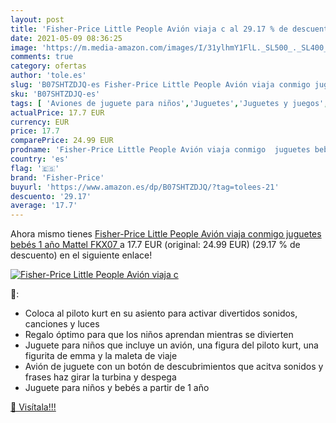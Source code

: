 ```yaml
---
layout: post
title: 'Fisher-Price Little People Avión viaja c al 29.17 % de descuento'
date: 2021-05-09 08:36:25
image: 'https://m.media-amazon.com/images/I/31ylhmY1FlL._SL500_._SL400_.jpg'
comments: true
category: ofertas
author: 'tole.es'
slug: 'B07SHTZDJQ-es Fisher-Price Little People Avión viaja conmigo juguetes...'
sku: 'B07SHTZDJQ-es'
tags: [ 'Aviones de juguete para niños','Juguetes','Juguetes y juegos','Muñecos y figuras','Vehículos de juguete para niños','fisher-price','juguetes','mattel', ]
actualPrice: 17.7 EUR
currency: EUR
price: 17.7
comparePrice: 24.99 EUR
prodname: 'Fisher-Price Little People Avión viaja conmigo  juguetes bebés 1 año  Mattel FKX07 '
country: 'es'
flag: '🇪🇸'
brand: 'Fisher-Price'
buyurl: 'https://www.amazon.es/dp/B07SHTZDJQ/?tag=tolees-21'
descuento: '29.17'
average: '17.7'
---
```


Ahora mismo tienes [Fisher-Price Little People Avión viaja conmigo  juguetes bebés 1 año  Mattel FKX07 ](https://www.amazon.es/dp/B07SHTZDJQ/?tag=tolees-21) a 17.7 EUR (original: 24.99 EUR) (29.17 %  de descuento) en el siguiente enlace!

[![Fisher-Price Little People Avión viaja c](https://m.media-amazon.com/images/I/31ylhmY1FlL._SL500_._SL400_.jpg)](https://www.amazon.es/dp/B07SHTZDJQ/?tag=tolees-21)

🔎:

- Coloca al piloto kurt en su asiento para activar divertidos sonidos, canciones y luces
- Regalo óptimo para que los niños aprendan mientras se divierten
- Juguete para niños que incluye un avión, una figura del piloto kurt, una figurita de emma y la maleta de viaje
- Avión de juguete con un botón de descubrimientos que acitva sonidos y frases haz girar la turbina y despega
- Juguete para niños y bebés a partir de 1 año

[🛒 Visítala!!!](https://www.amazon.es/dp/B07SHTZDJQ/?tag=tolees-21)

